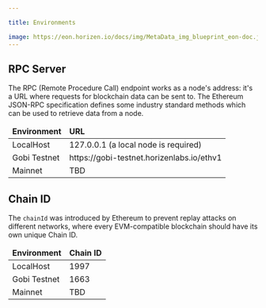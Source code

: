 ```yaml
---

title: Environments 

image: https://eon.horizen.io/docs/img/MetaData_img_blueprint_eon-doc.jpg
---
```


<head>
  <title>Horizen EON Documentation</title>
</head>



## RPC Server

The RPC (Remote Procedure Call) endpoint works as a node's address: it's a URL where requests for blockchain data can be sent to. The Ethereum JSON-RPC specification defines some industry standard methods which can be used to retrieve data from a node.


<table>
  <thead>
    <tr>
      <td><strong>Environment</strong></td>
      <td><strong>URL</strong></td>
    </tr>
  </thead>
  <tbody>
    <tr>
      <td>LocalHost</td>
      <td>127.0.0.1 (a local node is required)</td>
    </tr>
    <tr>
      <td>Gobi Testnet</td>
      <td>https://gobi-testnet.horizenlabs.io/ethv1</td>
    </tr>
    <tr>
      <td>Mainnet</td>
      <td>TBD</td>
    </tr>
  </tbody>
</table>



## Chain ID

The `chainId` was introduced by Ethereum to prevent replay attacks on different networks, where every EVM-compatible blockchain should have its own unique Chain ID.



<table>
  <thead>
    <tr>
      <td><strong>Environment</strong></td>
      <td><strong>Chain ID</strong></td>
    </tr>
  </thead>
  <tbody>
    <tr>
      <td>LocalHost</td>
      <td>1997</td>
    </tr>
    <tr>
      <td>Gobi Testnet</td>
      <td>1663</td>
    </tr>
    <tr>
      <td>Mainnet</td>
      <td>TBD</td>
    </tr>
  </tbody>
</table>




